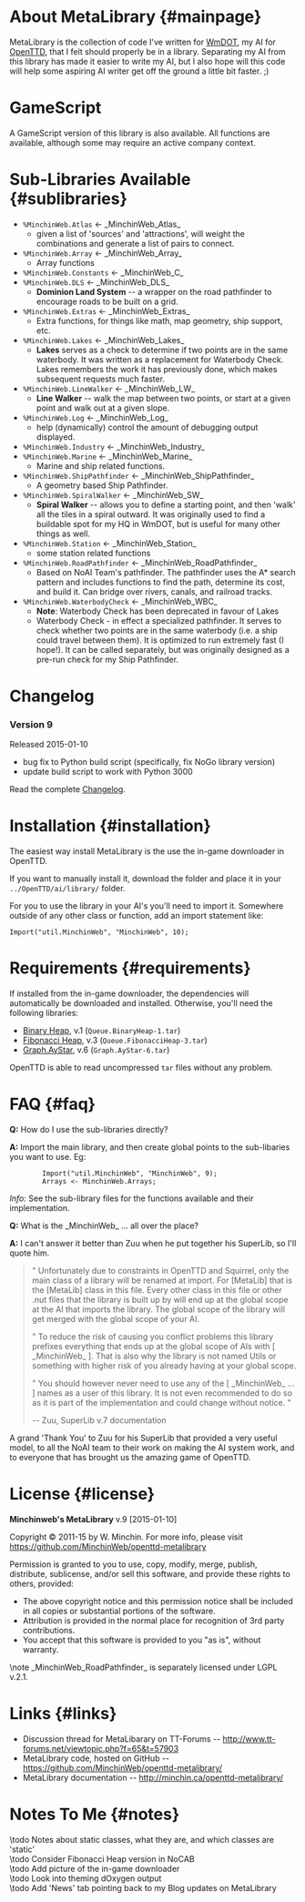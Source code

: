 ﻿About MetaLibrary                                                   {#mainpage}
===============================================================================

MetaLibrary is the collection of code I've written for
[WmDOT](http://www.tt-forums.net/viewtopic.php?f=65&t=53698), my AI for
[OpenTTD](http://www.openttd.org/), that I felt should properly be in a
library. Separating my AI from this library has made it easier to write my
AI, but I also hope will this code will help some aspiring AI writer get off
the ground a little bit faster. ;)

GameScript
===============================================================================
A GameScript version of this library is also available. All functions are
available, although some may require an active company context.

Sub-Libraries Available                                         {#sublibraries}
===============================================================================

- `%MinchinWeb.Atlas` ← \_MinchinWeb\_Atlas\_
    - given a list of 'sources' and 'attractions', will weight the combinations
        and generate a list of pairs to connect.
- `%MinchinWeb.Array` ← \_MinchinWeb\_Array\_
    - Array functions
- `%MinchinWeb.Constants` ← \_MinchinWeb\_C\_
- `%MinchinWeb.DLS` ← \_MinchinWeb\_DLS\_
    - **Dominion Land System** -- a wrapper on the road pathfinder to encourage
      roads to be built on a grid.
- `%MinchinWeb.Extras` ← \_MinchinWeb\_Extras\_
    - Extra functions, for things like math, map geometry, ship support, etc.
- `%MinchinWeb.Lakes` ← \_MinchinWeb\_Lakes\_
    - **Lakes** serves as a check to determine if two points are in the same
      waterbody. It was written as a replacement for Waterbody Check. Lakes
      remembers the work it has previously done, which makes subsequent requests
      much faster.
- `%MinchinWeb.LineWalker` ← \_MinchinWeb\_LW\_
    - **Line Walker** -- walk the map between two points, or start at a given
      point and walk out at a given slope.
- `%MinchinWeb.Log` ← \_MinchinWeb\_Log\_
    - help (dynamically) control the amount of debugging output displayed.
- `%MinchinWeb.Industry` ← \_MinchinWeb\_Industry\_
- `%MinchinWeb.Marine` ← \_MinchinWeb\_Marine\_
    - Marine and ship related functions.
- `%MinchinWeb.ShipPathfinder` ← \_MinchinWeb\_ShipPathfinder\_
    - A geometry based Ship Pathfinder.
- `%MinchinWeb.SpiralWalker` ← \_MinchinWeb\_SW\_
    - **Spiral Walker** -- allows you to define a starting point, and then
      'walk' all the tiles in a spiral outward. It was originally used to find a
      buildable spot for my HQ in WmDOT, but is useful for many other things as
      well.
- `%MinchinWeb.Station` ← \_MinchinWeb\_Station\_
    - some station related functions
- `%MinchinWeb.RoadPathfinder` ← \_MinchinWeb\_RoadPathfinder\_
    - Based on NoAI Team's pathfinder. The pathfinder uses the A* search pattern
      and includes functions to find the path, determine its cost, and build it.
      Can bridge over rivers, canals, and railroad tracks.
- `%MinchinWeb.WaterbodyCheck` ← \_MinchinWeb\_WBC\_
    - **Note**: Waterbody Check has been deprecated in favour of Lakes
    - Waterbody Check - in effect a specialized pathfinder. It serves to check
      whether two points are in the same waterbody (i.e. a ship could travel
      between them). It is optimized to run extremely fast (I hope!). It can be
      called separately, but was originally designed as a pre-run check for my
      Ship Pathfinder.

Changelog
===============================================================================
### Version 9

Released 2015-01-10

- bug fix to Python build script (specifically, fix NoGo library version)
- update build script to work with Python 3000

Read the complete [Changelog](md_openttd-metalibrary_changelog.html).

Installation                                                    {#installation}
===============================================================================

The easiest way install MetaLibrary is the use the in-game downloader in
OpenTTD.

If you want to manually install it, download the folder and place it in your
`../OpenTTD/ai/library/` folder.

For you to use the library in your AI's you'll need to import it. Somewhere
outside of any other class or function, add an import statement like:

    Import("util.MinchinWeb", "MinchinWeb", 10);

Requirements                                                    {#requirements}
===============================================================================

If installed from the in-game downloader, the dependencies will
automatically be downloaded and installed. Otherwise, you'll need the
following libraries:

- [Binary Heap], v.1    (`Queue.BinaryHeap-1.tar`)  
- [Fibonacci Heap], v.3 (`Queue.FibonacciHeap-3.tar`)
- [Graph.AyStar], v.6   (`Graph.AyStar-6.tar`)

[Binary Heap]: https://bananas.openttd.org/package/ai-library/51554248
[Graph.AyStar]: https://bananas.openttd.org/package/ai-library/4752412a
[Fibonacci Heap]: https://bananas.openttd.org/package/ai-library/51554648

OpenTTD is able to read uncompressed `tar` files without any problem.

FAQ                                                                      {#faq}
===============================================================================

**Q:**  How do I use the sub-libraries directly?

**A:**  Import the main library, and then create global points to the
        sub-libaries you want to use. Eg:

~~~
        Import("util.MinchinWeb", "MinchinWeb", 9);
        Arrays <- MinchinWeb.Arrays;
~~~

*Info:* See the sub-library files for the functions available and their
            implementation.

**Q:**  What is the \_MinchinWeb\_ ... all over the place?

**A:**  I can't answer it better than Zuu when he put together his SuperLib, so
        I'll quote him.

> " Unfortunately due to constraints in OpenTTD and Squirrel, only the
>   main class of a library will be renamed at import. For [MetaLib]
>   that is the [MetaLib] class in this file. Every other class in this
>   file or other .nut files that the library is built up by will end
>   up at the global scope at the AI that imports the library. The
>   global scope of the library will get merged with the global scope
>   of your AI.
>
> " To reduce the risk of causing you conflict problems this library
>   prefixes everything that ends up at the global scope of AIs with
>   [ \_MinchinWeb\_ ]. That is also why the library is not named Utils or
>   something with higher risk of you already having at your global
>   scope.
>
> " You should however never need to use any of the [ \_MinchinWeb\_ ... ]
>   names as a user of this library. It is not even recommended to do
>   so as it is part of the implementation and could change without
>   notice. "
>
> -- Zuu, SuperLib v.7 documentation

A grand 'Thank You' to Zuu for his SuperLib that provided a very useful
    model, to all the NoAI team to their work on making the AI system work,
    and to everyone that has brought us the amazing game of OpenTTD.

License                                                              {#license}
===============================================================================

**Minchinweb's MetaLibrary** v.9 [2015-01-10]

Copyright © 2011-15 by W. Minchin.
For more info,
    please visit <https://github.com/MinchinWeb/openttd-metalibrary>

Permission is granted to you to use, copy, modify, merge, publish,
distribute, sublicense, and/or sell this software, and provide these
rights to others, provided:

- The above copyright notice and this permission notice shall be included
    in all copies or substantial portions of the software.
- Attribution is provided in the normal place for recognition of 3rd party
    contributions.
- You accept that this software is provided to you "as is", without warranty.

\note   \_MinchinWeb\_RoadPathfinder\_ is separately licensed under
        LGPL v.2.1.

Links                                                                  {#links}
===============================================================================
-   Discussion thread for MetaLibarary on TT-Forums --
    <http://www.tt-forums.net/viewtopic.php?f=65&t=57903>
-   MetaLibrary code, hosted on GitHub --
    <https://github.com/MinchinWeb/openttd-metalibrary/>
-   MetaLibrary documentation --
    <http://minchin.ca/openttd-metalibrary/>

Notes To Me                                                            {#notes}
===============================================================================
\todo       Notes about static classes, what they are, and which classes
            are 'static'  
\todo       Consider Fibonacci Heap version in NoCAB  
\todo       Add picture of the in-game downloader  
\todo       Look into theming dOxygen output  
\todo       Add 'News' tab pointing back to my Blog updates on MetaLibrary  
